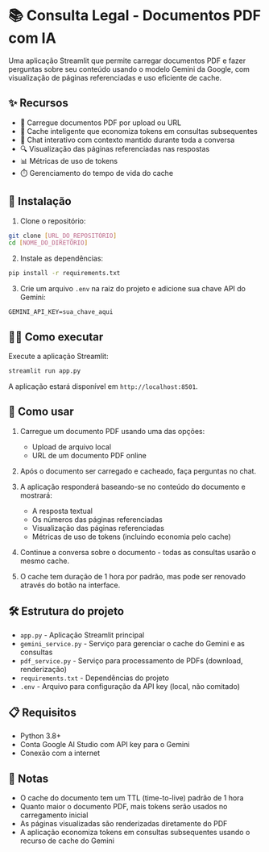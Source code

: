 # 📚 Consulta Legal - Documentos PDF com IA

Uma aplicação Streamlit que permite carregar documentos PDF e fazer perguntas sobre seu conteúdo usando o modelo Gemini da Google, com visualização de páginas referenciadas e uso eficiente de cache.

## ✨ Recursos

- 📄 Carregue documentos PDF por upload ou URL
- 🧠 Cache inteligente que economiza tokens em consultas subsequentes
- 💬 Chat interativo com contexto mantido durante toda a conversa
- 🔍 Visualização das páginas referenciadas nas respostas
- 📊 Métricas de uso de tokens
- ⏱️ Gerenciamento do tempo de vida do cache

## 🚀 Instalação

1. Clone o repositório:

```bash
git clone [URL_DO_REPOSITÓRIO]
cd [NOME_DO_DIRETÓRIO]
```

2. Instale as dependências:

```bash
pip install -r requirements.txt
```

3. Crie um arquivo `.env` na raiz do projeto e adicione sua chave API do Gemini:

```
GEMINI_API_KEY=sua_chave_aqui
```

## 🏃‍♂️ Como executar

Execute a aplicação Streamlit:

```bash
streamlit run app.py
```

A aplicação estará disponível em `http://localhost:8501`.

## 📖 Como usar

1. Carregue um documento PDF usando uma das opções:

   - Upload de arquivo local
   - URL de um documento PDF online

2. Após o documento ser carregado e cacheado, faça perguntas no chat.

3. A aplicação responderá baseando-se no conteúdo do documento e mostrará:

   - A resposta textual
   - Os números das páginas referenciadas
   - Visualização das páginas referenciadas
   - Métricas de uso de tokens (incluindo economia pelo cache)

4. Continue a conversa sobre o documento - todas as consultas usarão o mesmo cache.

5. O cache tem duração de 1 hora por padrão, mas pode ser renovado através do botão na interface.

## 🛠️ Estrutura do projeto

- `app.py` - Aplicação Streamlit principal
- `gemini_service.py` - Serviço para gerenciar o cache do Gemini e as consultas
- `pdf_service.py` - Serviço para processamento de PDFs (download, renderização)
- `requirements.txt` - Dependências do projeto
- `.env` - Arquivo para configuração da API key (local, não comitado)

## 📋 Requisitos

- Python 3.8+
- Conta Google AI Studio com API key para o Gemini
- Conexão com a internet

## 📝 Notas

- O cache do documento tem um TTL (time-to-live) padrão de 1 hora
- Quanto maior o documento PDF, mais tokens serão usados no carregamento inicial
- As páginas visualizadas são renderizadas diretamente do PDF
- A aplicação economiza tokens em consultas subsequentes usando o recurso de cache do Gemini
